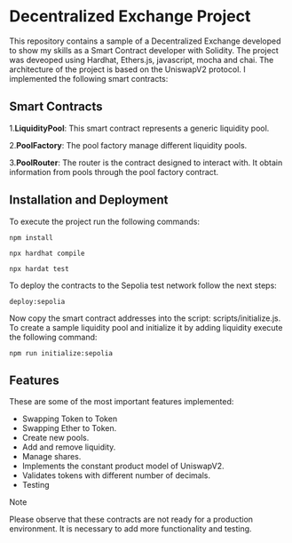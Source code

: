 # Decentralized Exchange Project
This repository contains a sample of a Decentralized Exchange developed to show my skills as a Smart Contract developer with Solidity. The project was deveoped using Hardhat, Ethers.js, javascript, mocha and chai. The architecture of the project is based on the UniswapV2 protocol. I implemented the following smart contracts: <br />

## Smart Contracts ##
1.**LiquidityPool**: This smart contract represents a generic liquidity pool. <br />

2.**PoolFactory**: The pool factory manage different liquidity pools. <br />

3.**PoolRouter**: The router is the contract designed to interact with. It obtain information from pools through the pool factory contract. <br />

## Installation and Deployment ##
To execute the project run the following commands:
```
npm install

npx hardhat compile

npx hardat test
```
To deploy the contracts to the Sepolia test network follow the next steps:

```
deploy:sepolia
```
Now copy the smart contract addresses into the script: scripts/initialize.js. To create a sample liquidity pool and initialize it by adding liquidity execute the following command:

```
npm run initialize:sepolia
```

## Features ##
These are some of the most important features implemented:
* Swapping Token to Token  
* Swapping Ether to Token.
* Create new pools.
* Add and remove liquidity.
* Manage shares.
* Implements the constant product model of UniswapV2.
* Validates tokens with different number of decimals.
* Testing


> [!NOTE]
> Please observe that these contracts are not ready for a production environment. It is necessary to add more functionality and testing.